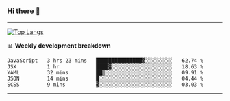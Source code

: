 ### Hi there 👋

-------
[![Top Langs](https://github-readme-stats.vercel.app/api/top-langs/?username=ashish-r)](https://github.com/anuraghazra/github-readme-stats)

📊 **Weekly development breakdown**
<!--START_SECTION:waka-->
```text
JavaScript   3 hrs 23 mins   ███████████████▓░░░░░░░░░   62.74 % 
JSX          1 hr            ████▓░░░░░░░░░░░░░░░░░░░░   18.63 % 
YAML         32 mins         ██▒░░░░░░░░░░░░░░░░░░░░░░   09.91 % 
JSON         14 mins         █░░░░░░░░░░░░░░░░░░░░░░░░   04.44 % 
SCSS         9 mins          ▓░░░░░░░░░░░░░░░░░░░░░░░░   03.03 % 
```
<!--END_SECTION:waka-->
-------

<!--
**ashish-r/ashish-r** is a ✨ _special_ ✨ repository because its `README.md` (this file) appears on your GitHub profile.

Here are some ideas to get you started:

- 🔭 I’m currently working on ...
- 🌱 I’m currently learning ...
- 👯 I’m looking to collaborate on ...
- 🤔 I’m looking for help with ...
- 💬 Ask me about ...
- 📫 How to reach me: ...
- 😄 Pronouns: ...
- ⚡ Fun fact: ...
-->
